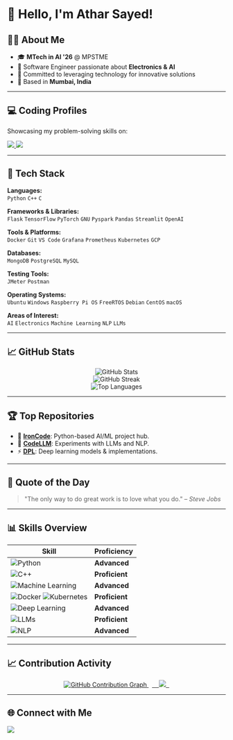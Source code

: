 
# 👋 Hello, I'm Athar Sayed!

## 👨‍💻 About Me
- 🎓 **MTech in AI '26** @ MPSTME  
- 💼 Software Engineer passionate about **Electronics & AI**  
- 🌟 Committed to leveraging technology for innovative solutions  
- 📍 Based in **Mumbai, India**

---

## 💻 Coding Profiles
Showcasing my problem-solving skills on:

<p>
  <a href="https://leetcode.com/u/Athar_Stark/">
    <img src="https://img.shields.io/badge/LeetCode-000000?style=for-the-badge&logo=leetcode&logoColor=yellow" />
  </a>
  <a href="https://www.hackerrank.com/profile/sayedathar242">
    <img src="https://img.shields.io/badge/HackerRank-2EC866?style=for-the-badge&logo=hackerrank&logoColor=white" />
  </a>
</p>

---

## 🔧 Tech Stack

**Languages:**  
`Python` `C++` `C`   

**Frameworks & Libraries:**  
`Flask` `TensorFlow` `PyTorch` `GNU` `Pyspark` `Pandas` `Streamlit` `OpenAI`

**Tools & Platforms:**  
`Docker` `Git` `VS Code` `Grafana` `Prometheus` `Kubernetes` `GCP`

**Databases:**  
`MongoDB` `PostgreSQL` `MySQL`

**Testing Tools:**  
`JMeter` `Postman`

**Operating Systems:**  
`Ubuntu` `Windows` `Raspberry Pi OS` `FreeRTOS` `Debian` `CentOS` `macOS`

**Areas of Interest:**  
`AI` `Electronics` `Machine Learning` `NLP` `LLMs`

---

## 📈 GitHub Stats

<p align="center">
  <img src="https://github-readme-stats.vercel.app/api?username=AtharSayed&show_icons=true&theme=radical" alt="GitHub Stats" />
  <br />
  <img src="https://github-readme-streak-stats.herokuapp.com/?user=AtharSayed&theme=radical" alt="GitHub Streak" />
  <br />
  <img src="https://github-readme-stats.vercel.app/api/top-langs/?username=AtharSayed&layout=compact&theme=radical" alt="Top Languages" />
</p>

---

## 🏆 Top Repositories

- 🚀 [**IronCode**](https://github.com/AtharSayed/IronCode): Python-based AI/ML project hub.  
- 📡 [**CodeLLM**](https://github.com/AtharSayed/CodeLLM): Experiments with LLMs and NLP.  
- ⚡ [**DPL**](https://github.com/AtharSayed/DPL): Deep learning models & implementations.

---

## 💬 Quote of the Day

> "The only way to do great work is to love what you do." – *Steve Jobs*

---

## 📊 Skills Overview

| Skill                          | Proficiency |
|-------------------------------|-------------|
| ![Python](https://img.shields.io/badge/Python-80%25-blue) | **Advanced** |
| ![C++](https://img.shields.io/badge/C%2B%2B-70%25-orange) | **Proficient** |
| ![Machine Learning](https://img.shields.io/badge/Machine_Learning-80%25-red) | **Advanced** |
| ![Docker](https://img.shields.io/badge/Docker-75%25-2496ED) ![Kubernetes](https://img.shields.io/badge/Kubernetes-70%25-326CE5) | **Proficient** |
| ![Deep Learning](https://img.shields.io/badge/Deep_Learning-80%25-9cf) | **Advanced** |
| ![LLMs](https://img.shields.io/badge/LLMs-75%25-yellow) | **Proficient** |
| ![NLP](https://img.shields.io/badge/NLP-80%25-brightgreen) | **Advanced** |

---

## 📈 Contribution Activity

<p align="center">
  <a href="https://github.com/Ashutosh00710/github-readme-activity-graph">
    <img src="https://github-readme-activity-graph.vercel.app/graph?username=AtharSayed&theme=react-dark&hide_border=true&area=true" alt="GitHub Contribution Graph" />
  </a>
    <a href="https://www.youtube.com/@sayzzathar">
    <img src="https://img.shields.io/badge/YouTube-FF0000?style=for-the-badge&logo=youtube&logoColor=white" />
  </a>
</p>

---

## 🌐 Connect with Me

<p>
  <a href="https://www.linkedin.com/in/athar-sayed-8a6693202">
    <img src="https://img.shields.io/badge/LinkedIn-0077B5?style=for-the-badge&logo=linkedin&logoColor=white" />
  </a>
</p>
